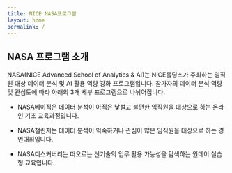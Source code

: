 ```yaml
---
title: NICE NASA프로그램
layout: home
permalink: /
---
```


## NASA 프로그램 소개

NASA(NICE Advanced School of Analytics & AI)는 NICE홀딩스가 주최하는 임직원 대상 데이터 분석 및 AI 활용 역량 강화 프로그램입니다. 참가자의 데이터 분석 역량 및 관심도에 따라 아래의 3개 세부 프로그램으로 나뉘어집니다.

* NASA베이직은 데이터 분석이 아직은 낯설고 불편한 임직원을 대상으로 하는 온라인 기초 교육과정입니다.

* NASA챌린지는 데이터 분석이 익숙하거나 관심이 많은 임직원을 대상으로 하는 경연대회입니다.

* NASA디스커버리는 떠오르는 신기술의 업무 활용 가능성을 탐색하는 원데이 실습형 교육입니다.